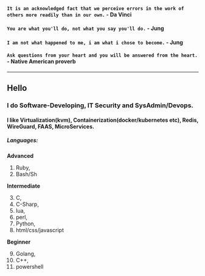 #### `It is an acknowledged fact that we perceive errors in the work of others more readily than in our own.` - Da Vinci

#### `You are what you'll do, not what you say you'll do.` - Jung

#### `I am not what happened to me, i am what i chose to become.` - Jung

#### `Ask questions from your heart and you will be answered from the heart.` - Native American proverb

---
## Hello
### I do Software-Developing, IT Security and SysAdmin/Devops.
#### I like Virtualization(kvm), Containerization(docker/kubernetes etc), Redis, WireGuard, FAAS, MicroServices.

##### Languages:
__Advanced__

1. Ruby,
2. Bash/Sh


__Intermediate__

3. C,
4. C-Sharp,
5. lua,
6. perl,
7. Python,
8. html/css/javascript


__Beginner__

9. Golang,
10. C++,
11. powershell
